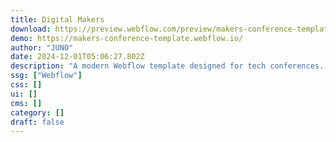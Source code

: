 ```yaml
---
title: Digital Makers
download: https://preview.webflow.com/preview/makers-conference-template?utm_medium=preview_link&utm_source=designer&utm_content=makers-conference-template&preview=eb902d1d7327e0434c96278c2663a48d&workflow=sitePreview
demo: https://makers-conference-template.webflow.io/
author: "JUNO"
date: 2024-12-01T05:06:27.802Z
description: "A modern Webflow template designed for tech conferences. Features sections for keynote speakers, event schedules, ticket tiers, testimonials, FAQs, and a compelling 'Book Your Spot' call to action."
ssg: ["Webflow"]
css: []
ui: []
cms: []
category: []
draft: false
---
```

